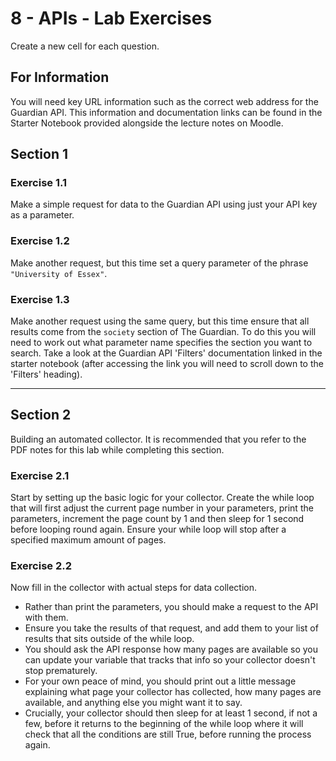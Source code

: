# 8 - APIs  - Lab Exercises
Create a new cell for each question.

## For Information
You will need key URL information such as the correct web address for the Guardian API. This information and documentation links can be found in the Starter Notebook provided alongside the lecture notes on Moodle.


## Section 1
### Exercise 1.1
Make a simple request for data to the Guardian API using just your API key as a parameter.

### Exercise 1.2
Make another request, but this time set a query parameter of the phrase `"University of Essex"`.

### Exercise 1.3
Make another request using the same query, but this time ensure that all results come from the `society` section of The Guardian. To do this you will need to work out what parameter name specifies the section you want to search. Take a look at the Guardian API 'Filters' documentation linked in the starter notebook (after accessing the link you will need to scroll down to the 'Filters' heading).

---

## Section 2
Building an automated collector. It is recommended that you refer to the PDF notes for this lab while completing this section.
### Exercise 2.1
Start by setting up the basic logic for your collector. Create the while loop that will first adjust the current page number in your parameters, print the parameters, increment the page count by 1 and then sleep for 1 second before looping round again. Ensure your while loop will stop after a specified maximum amount of pages.
### Exercise 2.2
Now fill in the collector with actual steps for data collection. 
- Rather than print the parameters, you should make a request to the API with them.
- Ensure you take the results of that request, and add them to your list of results that sits outside of the while loop.
- You should ask the API response how many pages are available so you can update your variable that tracks that info so your collector doesn't stop prematurely.
- For your own peace of mind, you should print out a little message explaining what page your collector has collected, how many pages are available, and anything else you might want it to say.
- Crucially, your collector should then sleep for at least 1 second, if not a few, before it returns to the beginning of the while loop where it will check that all the conditions are still True, before running the process again.
